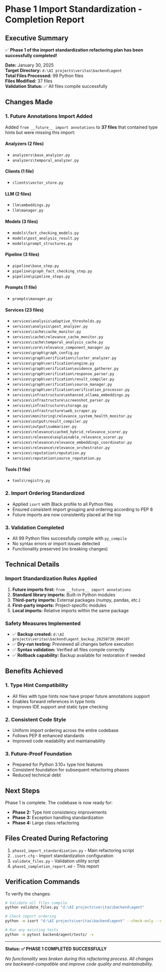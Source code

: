 # Phase 1 Import Standardization - Completion Report

## Executive Summary

✅ **Phase 1 of the import standardization refactoring plan has been successfully completed!**

**Date:** January 30, 2025  
**Target Directory:** `d:\AI projects\veritas\backend\agent`  
**Total Files Processed:** 99 Python files  
**Files Modified:** 37 files  
**Validation Status:** ✅ All files compile successfully  

## Changes Made

### 1. Future Annotations Import Added

Added `from __future__ import annotations` to **37 files** that contained type hints but were missing this import:

#### Analyzers (2 files)

- `analyzers\base_analyzer.py`
- `analyzers\temporal_analyzer.py`

#### Clients (1 file)

- `clients\vector_store.py`

#### LLM (2 files)

- `llm\embeddings.py`
- `llm\manager.py`

#### Models (3 files)

- `models\fact_checking_models.py`
- `models\post_analysis_result.py`
- `models\prompt_structures.py`

#### Pipeline (3 files)

- `pipeline\base_step.py`
- `pipeline\graph_fact_checking_step.py`
- `pipeline\pipeline_steps.py`

#### Prompts (1 file)

- `prompts\manager.py`

#### Services (23 files)

- `services\analysis\adaptive_thresholds.py`
- `services\analysis\post_analyzer.py`
- `services\cache\cache_monitor.py`
- `services\cache\relevance_cache_monitor.py`
- `services\cache\temporal_analysis_cache.py`
- `services\core\relevance_component_manager.py`
- `services\graph\graph_config.py`
- `services\graph\verification\cluster_analyzer.py`
- `services\graph\verification\engine.py`
- `services\graph\verification\evidence_gatherer.py`
- `services\graph\verification\response_parser.py`
- `services\graph\verification\result_compiler.py`
- `services\graph\verification\source_manager.py`
- `services\graph\verification\verification_processor.py`
- `services\infrastructure\enhanced_ollama_embeddings.py`
- `services\infrastructure\screenshot_parser.py`
- `services\infrastructure\storage.py`
- `services\infrastructure\web_scraper.py`
- `services\monitoring\relevance_system_health_monitor.py`
- `services\output\result_compiler.py`
- `services\output\summarizer.py`
- `services\relevance\cached_hybrid_relevance_scorer.py`
- `services\relevance\explainable_relevance_scorer.py`
- `services\relevance\relevance_embeddings_coordinator.py`
- `services\relevance\relevance_orchestrator.py`
- `services\reputation\reputation.py`
- `services\reputation\source_reputation.py`

#### Tools (1 file)

- `tools\registry.py`

### 2. Import Ordering Standardized

- Applied `isort` with Black profile to all Python files
- Ensured consistent import grouping and ordering according to PEP 8
- Future imports are now consistently placed at the top

### 3. Validation Completed

- All 99 Python files successfully compile with `py_compile`
- No syntax errors or import issues detected
- Functionality preserved (no breaking changes)

## Technical Details

### Import Standardization Rules Applied

1. **Future imports first:** `from __future__ import annotations`
2. **Standard library imports:** Built-in Python modules
3. **Third-party imports:** External packages (numpy, pandas, etc.)
4. **First-party imports:** Project-specific modules
5. **Local imports:** Relative imports within the same package

### Safety Measures Implemented

- ✅ **Backup created:** `d:\AI projects\veritas\backend\agent_backup_20250730_004107`
- ✅ **Dry-run testing:** Previewed all changes before execution
- ✅ **Syntax validation:** Verified all files compile correctly
- ✅ **Rollback capability:** Backup available for restoration if needed

## Benefits Achieved

### 1. Type Hint Compatibility

- All files with type hints now have proper future annotations support
- Enables forward references in type hints
- Improves IDE support and static type checking

### 2. Consistent Code Style

- Uniform import ordering across the entire codebase
- Follows PEP 8 enhanced standards
- Improved code readability and maintainability

### 3. Future-Proof Foundation

- Prepared for Python 3.10+ type hint features
- Consistent foundation for subsequent refactoring phases
- Reduced technical debt

## Next Steps

Phase 1 is complete. The codebase is now ready for:

- **Phase 2:** Type hint consistency improvements
- **Phase 3:** Exception handling standardization  
- **Phase 4:** Large class refactoring

## Files Created During Refactoring

1. `phase1_import_standardization.py` - Main refactoring script
2. `.isort.cfg` - Import standardization configuration
3. `validate_files.py` - Validation utility script
4. `phase1_completion_report.md` - This report

## Verification Commands

To verify the changes:

```bash
# Validate all files compile
python validate_files.py "d:\AI projects\veritas\backend\agent"

# Check import ordering
python -m isort "d:\AI projects\veritas\backend\agent" --check-only --diff

# Run any existing tests
python -m pytest backend/agent/tests/ -v
```

---

**Status: ✅ PHASE 1 COMPLETED SUCCESSFULLY**

*No functionality was broken during this refactoring process. All changes are backward-compatible and improve code quality and maintainability.*
